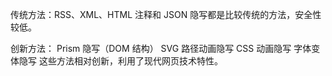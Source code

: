 传统方法：RSS、XML、HTML 注释和 JSON 隐写都是比较传统的方法，安全性较低。

创新方法：
Prism 隐写（DOM 结构）
SVG 路径动画隐写
CSS 动画隐写
字体变体隐写
这些方法相对创新，利用了现代网页技术特性。
